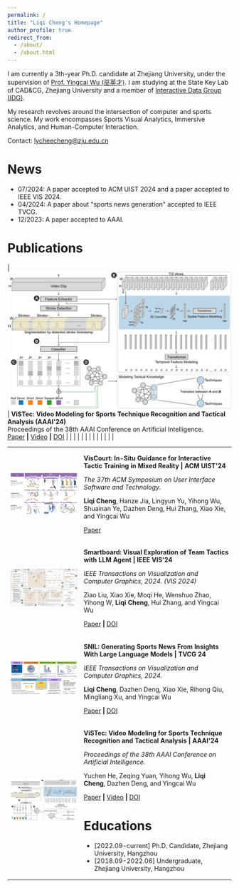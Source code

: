 ```yaml
---
permalink: /
title: "Liqi Cheng's Homepage"
author_profile: true
redirect_from: 
  - /about/
  - /about.html
---
```



I am currently a 3th-year Ph.D. candidate at Zhejiang University, under the supervision of [Prof. Yingcai Wu (巫英才)](https://person.zju.edu.cn/ycwu).  I am studying at the State Key Lab of CAD&CG, Zhejiang University and a member of [Interactive Data Group (IDG)](https://zjuidg.org/).

My research revolves around the intersection of computer and sports science. My work encompasses Sports Visual Analytics, Immersive Analytics, and Human-Computer Interaction.

Contact: [lycheecheng@zju.edu.cn](mailto:lycheecheng@zju.edu.cn)



News
======
- 07/2024: A paper accepted to ACM UIST 2024 and a paper accepted to IEEE VIS 2024.
- 04/2024: A paper about "sports news generation" accepted to IEEE TVCG.
- 12/2023: A paper accepted to AAAI.


Publications
======


| <img src="/images/vistec.png" alt="vistec" style="zoom:50%;" />  | **ViSTec: Video Modeling for Sports Technique Recognition and Tactical Analysis  (AAAI'24)** <br />Proceedings of the 38th AAAI Conference on Artificial Intelligence.<br /><a  href="/files/vistec.pdf">Paper</a> <b> \|</b> <a href="https://vistec2024.github.io/">Video</a> <b> \|</b> <a href="https://doi.org/10.1609/AAAI.V38I8.28692">DOI</a> |
|      |                                                              |
|      |                                                              |
|      |                                                              |
|      |                                                              |


<style>
    .no-border-table td, .no-border-table th {
/*         border: none !important; */
    }
</style>

<div align="center"> <table class="no-border-table" rules="none"> 
    <tr>  
    <td> <img src="/images/viscourt.png" style="zoom:50%"  alt="图片名称"/> </td> <td> 
    <p><b>VisCourt: In-Situ Guidance for Interactive Tactic Training in Mixed Reality | ACM UIST'24</b>
        <p><em>The 37th ACM Symposium on User Interface Software and Technology.</em>
    </p> 
    <p><b>Liqi Cheng</b>, Hanze Jia, Lingyun Yu, Yihong Wu, Shuainan Ye, Dazhen Deng, Hui Zhang, Xiao Xie, and Yingcai Wu</p>
     <p><a href="/files/viscourt.pdf">Paper</a> </p>
    <tr>  
    <td> <img src="/images/smartboard.png" style="zoom:50%"  alt="图片名称"/> </td> <td> 
    <p><b>Smartboard: Visual Exploration of Team Tactics with LLM Agent | IEEE VIS'24</b>
        <p><em>IEEE Transactions on Visualization and Computer Graphics, 2024. (VIS 2024)</em>
    </p> 
    <p>Ziao Liu, Xiao Xie, Moqi He, Wenshuo Zhao, Yihong W, <b>Liqi Cheng</b>, Hui Zhang, and Yingcai Wu</p>
     <p><a href="/files/smartboard.pdf">Paper</a> <b> | </b> <a href="https://ieeexplore.ieee.org/document/10670515">DOI</a> </p>
 <tr>  <td> <img src="/images/snil.png" style="zoom:50%"  alt="图片名称"/> </td> <td> <p><b>SNIL: Generating Sports News From Insights With Large Language Models | TVCG 24</b>
         <p><em>IEEE Transactions on Visualization and Computer Graphics, 2024.</em>
     <p><b>Liqi Cheng</b>, Dazhen Deng, Xiao Xie, Rihong Qiu, Mingliang Xu, and Yingcai Wu</p>
     <p><a href="/files/snil.pdf">Paper</a> <b> | </b> <a href="https://ieeexplore.ieee.org/document/10507016/">DOI</a> </p> 
 <tr>  <td> <img src="/images/vistec.png" style="zoom:50%"  alt="图片名称"/> </td> <td> <p><b>
ViSTec: Video Modeling for Sports Technique Recognition and Tactical Analysis | AAAI'24</b> 
     <p>
    <em>Proceedings of the 38th AAAI Conference on Artificial Intelligence.</em>
    </p>
     <p>Yuchen He, Zeqing Yuan, Yihong Wu, <b>Liqi Cheng</b>, Dazhen Deng, and Yingcai Wu</p> 
     <p><a href="/files/vistec.pdf">Paper</a> <b> | </b> <a href="https://vistec2024.github.io/">Video</a> <b> | </b> <a href="https://doi.org/10.1609/AAAI.V38I8.28692">DOI</a>  </p>


Educations
======
- [2022.09-current] Ph.D. Candidate, Zhejiang University, Hangzhou
- [2018.09-2022.06] Undergraduate, Zhejiang University, Hangzhou
